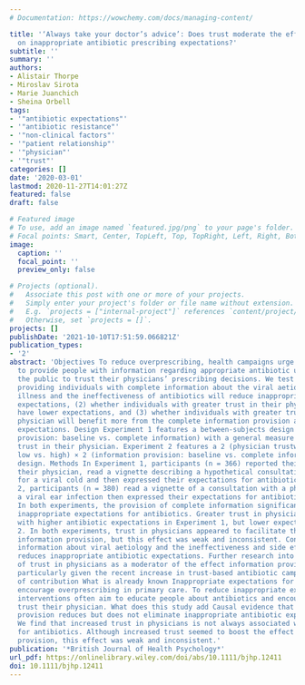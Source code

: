 ```yaml
---
# Documentation: https://wowchemy.com/docs/managing-content/

title: '‘Always take your doctor’s advice’: Does trust moderate the effect of information
  on inappropriate antibiotic prescribing expectations?'
subtitle: ''
summary: ''
authors:
- Alistair Thorpe
- Miroslav Sirota
- Marie Juanchich
- Sheina Orbell
tags:
- '"antibiotic expectations"'
- '"antibiotic resistance"'
- '"non-clinical factors"'
- '"patient relationship"'
- '"physician"'
- '"trust"'
categories: []
date: '2020-03-01'
lastmod: 2020-11-27T14:01:27Z
featured: false
draft: false

# Featured image
# To use, add an image named `featured.jpg/png` to your page's folder.
# Focal points: Smart, Center, TopLeft, Top, TopRight, Left, Right, BottomLeft, Bottom, BottomRight.
image:
  caption: ''
  focal_point: ''
  preview_only: false

# Projects (optional).
#   Associate this post with one or more of your projects.
#   Simply enter your project's folder or file name without extension.
#   E.g. `projects = ["internal-project"]` references `content/project/deep-learning/index.md`.
#   Otherwise, set `projects = []`.
projects: []
publishDate: '2021-10-10T17:51:59.066821Z'
publication_types:
- '2'
abstract: 'Objectives To reduce overprescribing, health campaigns urge physicians
  to provide people with information regarding appropriate antibiotic use and encourage
  the public to trust their physicians’ prescribing decisions. We test (1) whether
  providing individuals with complete information about the viral aetiology of an
  illness and the ineffectiveness of antibiotics will reduce inappropriate antibiotic
  expectations, (2) whether individuals with greater trust in their physician will
  have lower expectations, and (3) whether individuals with greater trust in their
  physician will benefit more from the complete information provision and have lower
  expectations. Design Experiment 1 features a between-subjects design (information
  provision: baseline vs. complete information) with a general measure of participants’
  trust in their physician. Experiment 2 features a 2 (physician trustworthiness:
  low vs. high) × 2 (information provision: baseline vs. complete information) between-subjects
  design. Methods In Experiment 1, participants (n = 366) reported their trust in
  their physician, read a vignette describing a hypothetical consultation with a physician
  for a viral cold and then expressed their expectations for antibiotics. In Experiment
  2, participants (n = 380) read a vignette of a consultation with a physician for
  a viral ear infection then expressed their expectations for antibiotics. Results
  In both experiments, the provision of complete information significantly reduced
  inappropriate expectations for antibiotics. Greater trust in physicians was associated
  with higher antibiotic expectations in Experiment 1, but lower expectations in Experiment
  2. In both experiments, trust in physicians appeared to facilitate the effect of
  information provision, but this effect was weak and inconsistent. Conclusion Providing
  information about viral aetiology and the ineffectiveness and side effects of antibiotics
  reduces inappropriate antibiotic expectations. Further research into the effect
  of trust in physicians as a moderator of the effect information provision is required,
  particularly given the recent increase in trust-based antibiotic campaigns. Statement
  of contribution What is already known Inappropriate expectations for antibiotics
  encourage overprescribing in primary care. To reduce inappropriate expectations,
  interventions often aim to educate people about antibiotics and encourage them to
  trust their physician. What does this study add Causal evidence that clinical information
  provision reduces but does not eliminate inappropriate antibiotic expectations.
  We find that increased trust in physicians is not always associated with lower expectations
  for antibiotics. Although increased trust seemed to boost the effect of information
  provision, this effect was weak and inconsistent.'
publication: '*British Journal of Health Psychology*'
url_pdf: https://onlinelibrary.wiley.com/doi/abs/10.1111/bjhp.12411
doi: 10.1111/bjhp.12411
---
```


